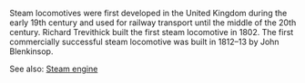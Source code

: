 <!--
title:       Steam locomotive
subtitle:    1802
from:        1802
to:          1802
short:       Steam locomotives were first developed in the United Kingdom during the early 19th century and used for railway transport until the middle of the 20th century
imageUrl:    
wikiUrl:     https://wikipedia.org/wiki/Steam_locomotive
-->


Steam locomotives were first developed in the United Kingdom during the early 19th century and used for railway transport until the middle of the 20th century. Richard Trevithick built the first steam locomotive in 1802. The first commercially successful steam locomotive was built in 1812–13 by John Blenkinsop.

See also: [Steam engine](/p/steam-engine/)